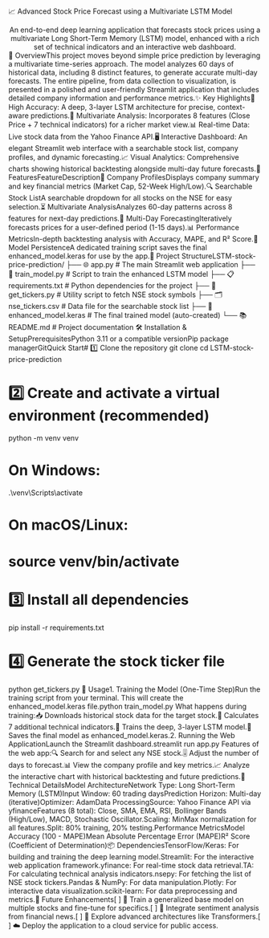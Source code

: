 📈 Advanced Stock Price Forecast using a Multivariate LSTM Model<div align="center">An end-to-end deep learning application that forecasts stock prices using a multivariate Long Short-Term Memory (LSTM) model, enhanced with a rich set of technical indicators and an interactive web dashboard.</div>🌟 OverviewThis project moves beyond simple price prediction by leveraging a multivariate time-series approach. The model analyzes 60 days of historical data, including 8 distinct features, to generate accurate multi-day forecasts. The entire pipeline, from data collection to visualization, is presented in a polished and user-friendly Streamlit application that includes detailed company information and performance metrics.✨ Key Highlights🎯 High Accuracy: A deep, 3-layer LSTM architecture for precise, context-aware predictions.🧠 Multivariate Analysis: Incorporates 8 features (Close Price + 7 technical indicators) for a richer market view.📊 Real-time Data: Live stock data from the Yahoo Finance API.🖥️ Interactive Dashboard: An elegant Streamlit web interface with a searchable stock list, company profiles, and dynamic forecasting.📈 Visual Analytics: Comprehensive charts showing historical backtesting alongside multi-day future forecasts.🚀 FeaturesFeatureDescription🏢 Company ProfilesDisplays company summary and key financial metrics (Market Cap, 52-Week High/Low).🔍 Searchable Stock ListA searchable dropdown for all stocks on the NSE for easy selection.⏳ Multivariate AnalysisAnalyzes 60-day patterns across 8 features for next-day predictions.🔮 Multi-Day ForecastingIteratively forecasts prices for a user-defined period (1-15 days).📊 Performance MetricsIn-depth backtesting analysis with Accuracy, MAPE, and R² Score.💾 Model PersistenceA dedicated training script saves the final enhanced_model.keras for use by the app.📂 Project StructureLSTM-stock-price-prediction/
├── 🌐 app.py              # The main Streamlit web application
├── 🧠 train_model.py       # Script to train the enhanced LSTM model
├── 📋 requirements.txt    # Python dependencies for the project
├── 📜 get_tickers.py       # Utility script to fetch NSE stock symbols
├── 🗂️ nse_tickers.csv     # Data file for the searchable stock list
├── 💾 enhanced_model.keras # The final trained model (auto-created)
└── 📚 README.md           # Project documentation
🛠️ Installation & SetupPrerequisitesPython 3.11 or a compatible versionPip package managerGitQuick Start# 1️⃣ Clone the repository
git clone <your-github-repository-url>
cd LSTM-stock-price-prediction

# 2️⃣ Create and activate a virtual environment (recommended)
python -m venv venv
# On Windows:
.\venv\Scripts\activate
# On macOS/Linux:
# source venv/bin/activate

# 3️⃣ Install all dependencies
pip install -r requirements.txt

# 4️⃣ Generate the stock ticker file
python get_tickers.py
🎯 Usage1. Training the Model (One-Time Step)Run the training script from your terminal. This will create the enhanced_model.keras file.python train_model.py
What happens during training:📥 Downloads historical stock data for the target stock.🔧 Calculates 7 additional technical indicators.🧠 Trains the deep, 3-layer LSTM model.💾 Saves the final model as enhanced_model.keras.2. Running the Web ApplicationLaunch the Streamlit dashboard.streamlit run app.py
Features of the web app:🔍 Search for and select any NSE stock.🎚️ Adjust the number of days to forecast.📊 View the company profile and key metrics.📈 Analyze the interactive chart with historical backtesting and future predictions.🧠 Technical DetailsModel ArchitectureNetwork Type: Long Short-Term Memory (LSTM)Input Window: 60 trading daysPrediction Horizon: Multi-day (iterative)Optimizer: AdamData ProcessingSource: Yahoo Finance API via yfinanceFeatures (8 total): Close, SMA, EMA, RSI, Bollinger Bands (High/Low), MACD, Stochastic Oscillator.Scaling: MinMax normalization for all features.Split: 80% training, 20% testing.Performance MetricsModel Accuracy (100 - MAPE)Mean Absolute Percentage Error (MAPE)R² Score (Coefficient of Determination)📦 DependenciesTensorFlow/Keras: For building and training the deep learning model.Streamlit: For the interactive web application framework.yfinance: For real-time stock data retrieval.TA: For calculating technical analysis indicators.nsepy: For fetching the list of NSE stock tickers.Pandas & NumPy: For data manipulation.Plotly: For interactive data visualization.scikit-learn: For data preprocessing and metrics.🔮 Future Enhancements[ ] 🤖 Train a generalized base model on multiple stocks and fine-tune for specifics.[ ] 📰 Integrate sentiment analysis from financial news.[ ] 🧠 Explore advanced architectures like Transformers.[ ] ☁️ Deploy the application to a cloud service for public access.
